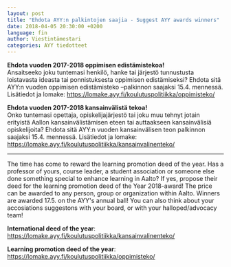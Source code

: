 ```yaml
---
layout: post
title: "Ehdota AYY:n palkintojen saajia - Suggest AYY awards winners"
date: 2018-04-05 20:30:00 +0200
language: fin
author: Viestintämestari
categories: AYY tiedotteet
---
```

**Ehdota vuoden 2017-2018 oppimisen edistämistekoa!**<br>
Ansaitseeko joku tuntemasi henkilö, hanke tai järjestö tunnustusta loistavasta ideasta tai ponnistuksesta oppimisen edistämiseksi? Ehdota sitä AYY:n vuoden oppimisen edistämisteko –palkinnon saajaksi 15.4. mennessä. Lisätiedot ja lomake: <https://lomake.ayy.fi/koulutuspolitiikka/oppimisteko/>

**Ehdota vuoden 2017-2018 kansainvälistä tekoa!**<br>
Onko tuntemasi opettaja, opiskelijajärjestö tai joku muu tehnyt jotain erityistä Aallon kansainvälistämisen eteen tai auttaakseen kansainvälisiä opiskelijoita? Ehdota sitä AYY:n vuoden kansainvälisen teon palkinnon saajaksi 15.4. mennessä. Lisätiedot ja lomake: <https://lomake.ayy.fi/koulutuspolitiikka/kansainvalinenteko/>

---

The time has come to reward the learning promotion deed of the year. Has a professor of yours, course leader, a student association or someone else done something special to enhance learning in Aalto? If yes, propose their deed for the learning promotion deed of the Year 2018-award! The price can be awarded to any person, group or organization within Aalto. Winners are awarded 17.5. on the AYY's annual ball! You can also think about your accosiations suggestons with your board, or with your halloped/advocacy team! 

**International deed of the year**:<br>
<https://lomake.ayy.fi/koulutuspolitiikka/kansainvalinenteko/>

**Learning promotion deed of the year**:
<https://lomake.ayy.fi/koulutuspolitiikka/oppimisteko/>